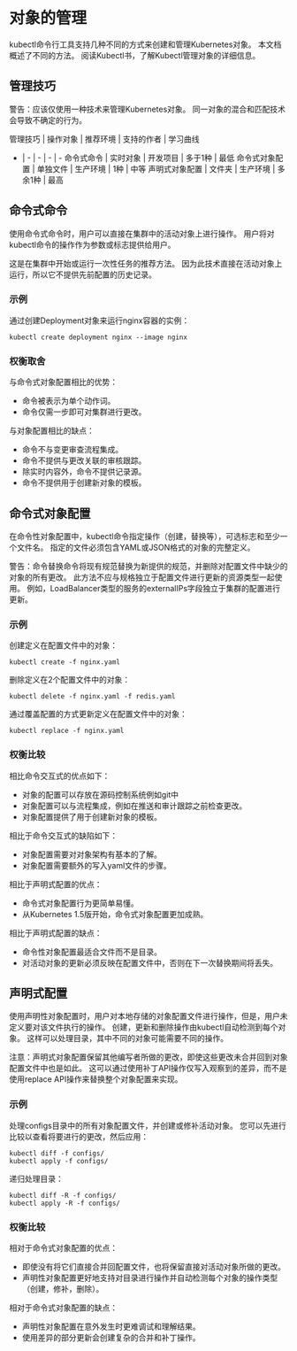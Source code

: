 # 对象的管理

kubectl命令行工具支持几种不同的方式来创建和管理Kubernetes对象。 本文档概述了不同的方法。 阅读Kubectl书，了解Kubectl管理对象的详细信息。

## 管理技巧

警告：应该仅使用一种技术来管理Kubernetes对象。 同一对象的混合和匹配技术会导致不确定的行为。

管理技巧 | 操作对象 | 推荐环境 | 支持的作者 | 学习曲线
- | - | - | - | - 
命令式命令 | 实时对象 | 开发项目 | 多于1种 | 最低
命令式对象配置 | 单独文件 | 生产环境 | 1种 | 中等
声明式对象配置 | 文件夹 | 生产环境 | 多余1种 | 最高

## 命令式命令

使用命令式命令时，用户可以直接在集群中的活动对象上进行操作。 用户将对kubectl命令的操作作为参数或标志提供给用户。

这是在集群中开始或运行一次性任务的推荐方法。 因为此技术直接在活动对象上运行，所以它不提供先前配置的历史记录。

### 示例

通过创建Deployment对象来运行nginx容器的实例：

```code
kubectl create deployment nginx --image nginx
```

### 权衡取舍

与命令式对象配置相比的优势：
* 命令被表示为单个动作词。
* 命令仅需一步即可对集群进行更改。

与对象配置相比的缺点：
* 命令不与变更审查流程集成。
* 命令不提供与更改关联的审核跟踪。
* 除实时内容外，命令不提供记录源。
* 命令不提供用于创建新对象的模板。

## 命令式对象配置

在命令性对象配置中，kubectl命令指定操作（创建，替换等），可选标志和至少一个文件名。 指定的文件必须包含YAML或JSON格式的对象的完整定义。

警告：命令替换命令将现有规范替换为新提供的规范，并删除对配置文件中缺少的对象的所有更改。 此方法不应与规格独立于配置文件进行更新的资源类型一起使用。 例如，LoadBalancer类型的服务的externalIPs字段独立于集群的配置进行更新。

### 示例

创建定义在配置文件中的对象：
```code
kubectl create -f nginx.yaml
```

删除定义在2个配置文件中的对象：
```code
kubectl delete -f nginx.yaml -f redis.yaml
```

通过覆盖配置的方式更新定义在配置文件中的对象：
```code
kubectl replace -f nginx.yaml
```

### 权衡比较

相比命令交互式的优点如下：
* 对象的配置可以存放在源码控制系统例如git中
* 对象配置可以与流程集成，例如在推送和审计跟踪之前检查更改。
* 对象配置提供了用于创建新对象的模板。

相比于命令交互式的缺陷如下：
* 对象配置需要对对象架构有基本的了解。
* 对象配置需要额外的写入yaml文件的步骤。

相比于声明式配置的优点：
* 命令式对象配置行为更简单易懂。
* 从Kubernetes 1.5版开始，命令式对象配置更加成熟。

相比于声明式配置的缺点：
* 命令性对象配置最适合文件而不是目录。
* 对活动对象的更新必须反映在配置文件中，否则在下一次替换期间将丢失。

## 声明式配置

使用声明性对象配置时，用户对本地存储的对象配置文件进行操作，但是，用户未定义要对该文件执行的操作。 创建，更新和删除操作由kubectl自动检测到每个对象。 这样可以处理目录，其中不同的对象可能需要不同的操作。

注意：声明式对象配置保留其他编写者所做的更改，即使这些更改未合并回到对象配置文件中也是如此。 这可以通过使用补丁API操作仅写入观察到的差异，而不是使用replace API操作来替换整个对象配置来实现。


### 示例

处理configs目录中的所有对象配置文件，并创建或修补活动对象。 您可以先进行比较以查看将要进行的更改，然后应用：
```code
kubectl diff -f configs/
kubectl apply -f configs/
```

递归处理目录：
```code
kubectl diff -R -f configs/
kubectl apply -R -f configs/
```

### 权衡比较

相对于命令式对象配置的优点：
* 即使没有将它们直接合并回配置文件，也将保留直接对活动对象所做的更改。
* 声明性对象配置更好地支持对目录进行操作并自动检测每个对象的操作类型（创建，修补，删除）。

相对于命令式对象配置的缺点：
* 声明性对象配置在意外发生时更难调试和理解结果。
* 使用差异的部分更新会创建复杂的合并和补丁操作。